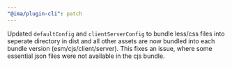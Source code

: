 ```yaml
---
"@ima/plugin-cli": patch
---
```


Updated `defaultConfig` and `clientServerConfig` to bundle less/css files into seperate directory in dist and all other assets are now bundled into each bundle version (esm/cjs/client/server). This fixes an issue, where some essential json files were not available in the cjs bundle.
